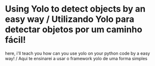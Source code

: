 # Using Yolo to detect objects by an easy way / Utilizando Yolo para detectar objetos por um caminho fácil! 
here, i'll teach you how can you use yolo on your python code by a easy way! / Aqui te ensinarei a usar o framework yolo de uma forma simples

